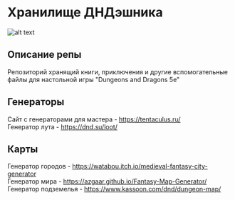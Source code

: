 # Хранилище ДНДэшника
![alt text](https://dungeonsanddragons.ru/wp-content/uploads/2020/01/dnd35_hi.png)
## Описание репы
Репозиторий хранящий книги, приключения и другие вспомогательные файлы для настольной игры "Dungeons and Dragons 5e"
## Генераторы
Сайт с генераторами для мастера - https://tentaculus.ru/ <br>
Генератор лута - https://dnd.su/loot/ <br>
## Карты
Генератор городов - https://watabou.itch.io/medieval-fantasy-city-generator <br>
Генератор мира - https://azgaar.github.io/Fantasy-Map-Generator/ <br>
Генератор подземелья - https://www.kassoon.com/dnd/dungeon-map/ <br>
